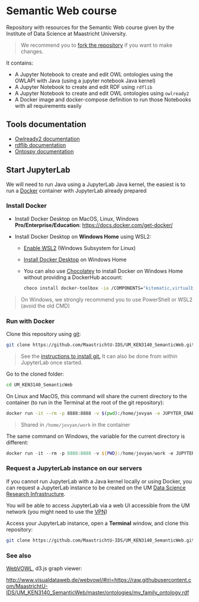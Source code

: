 # Semantic Web course

Repository with resources for the Semantic Web course given by the Institute of Data Science at Maastricht University.

> We recommend you to [fork the repository](https://github.com/MaastrichtU-IDS/UM_KEN3140_SemanticWeb/fork) if you want to make changes.

It contains:

* A Jupyter Notebook to create and edit OWL ontologies using the OWLAPI  with Java (using a jupyter notebook Java kernel)
* A Jupyter Notebook to create and edit RDF using `rdflib`
* A Jupyter Notebook to create and edit OWL ontologies using `owlready2`
* A Docker image and docker-compose definition to run those Notebooks with all requirements easily

## Tools documentation

* [Owlready2 documentation](https://owlready2.readthedocs.io/en/latest/)
* [rdflib documentation](https://rdflib.readthedocs.io/en/stable/)
* [Ontospy documentation](http://lambdamusic.github.io/Ontospy)

## Start JupyterLab

We will need to run Java using a JupyterLab Java kernel, the easiest is to run a [Docker](https://docs.docker.com/get-docker) container with JupyterLab already prepared

### Install Docker

* Install Docker Desktop on MacOS, Linux, Windows **Pro/Enterprise/Education**: https://docs.docker.com/get-docker/

* Install Docker Desktop on **Windows Home** using WSL2: 

  * [Enable WSL2](https://docs.microsoft.com/en-us/windows/wsl/install-win10) (Windows Subsystem for Linux)

  * [Install Docker Desktop](https://docs.docker.com/docker-for-windows/install-windows-home/) on Windows Home

  * You can also use [Chocolatey](https://chocolatey.org/) to install Docker on Windows Home without providing a DockerHub account:

    ```bash
    choco install docker-toolbox -ia /COMPONENTS="kitematic,virtualbox,dockercompose" -ia /TASKS="desktopicon,modifypath,upgradevm"
    ```

> On Windows, we strongly recommend you to use PowerShell or WSL2 (avoid the old CMD)

### Run with Docker

Clone this repository using [git](https://git-scm.com/):

```bash
git clone https://github.com/MaastrichtU-IDS/UM_KEN3140_SemanticWeb.git
```

> See the [instructions to install git.](https://git-scm.com/book/en/v2/Getting-Started-Installing-Git) It can also be done from within JupyterLab once started.

Go to the cloned folder:

```bash
cd UM_KEN3140_SemanticWeb
```

On Linux and MacOS, this command will share the current directory to the container (to run in the Terminal at the root of the git repository):

```bash
docker run -it --rm -p 8888:8888 -v $(pwd):/home/jovyan -e JUPYTER_ENABLE_LAB=yes -e JUPYTER_TOKEN=YOURPASSWORD jbindinga/java-notebook 
```

> Shared in `/home/jovyan/work` in the container

The same command on Windows, the variable for the current directory is different:

```powershell
docker run -it --rm -p 8888:8888 -v ${PWD}:/home/jovyan/work -e JUPYTER_ENABLE_LAB=yes -e JUPYTER_TOKEN=YOURPASSWORD jbindinga/java-notebook 
```

### Request a JupyterLab instance on our servers

If you cannot run JupyterLab with a Java kernel locally or using Docker, you can request a JupyterLab instance to be created on the UM [Data Science Research Infrastructure](https://maastrichtu-ids.github.io/dsri-documentation/). 

You will be able to access JupyterLab via a web UI accessible from the UM network (you might need to use the [VPN](https://vpn.maastrichtuniversity.nl/))

Access your JupyterLab instance, open a **Terminal** window, and clone this repository:

```bash
git clone https://github.com/MaastrichtU-IDS/UM_KEN3140_SemanticWeb.git
```

### See also

[WebVOWL](http://www.visualdataweb.de/webvowl/), d3.js graph viewer: 

http://www.visualdataweb.de/webvowl/#iri=https://raw.githubusercontent.com/MaastrichtU-IDS/UM_KEN3140_SemanticWeb/master/ontologies/my_family_ontology.rdf
